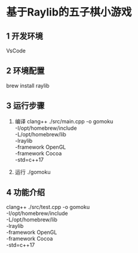 # 基于Raylib的五子棋小游戏

## 1 开发环境
VsCode

## 2 环境配置
brew install raylib

## 3 运行步骤
1. 编译
clang++ ./src/main.cpp -o gomoku \
    -I/opt/homebrew/include \
    -L/opt/homebrew/lib \
    -lraylib \
    -framework OpenGL \
    -framework Cocoa \
    -std=c++17

2. 运行
./gomoku

## 4 功能介绍

clang++ ./src/test.cpp -o gomoku \
    -I/opt/homebrew/include \
    -L/opt/homebrew/lib \
    -lraylib \
    -framework OpenGL \
    -framework Cocoa \
    -std=c++17